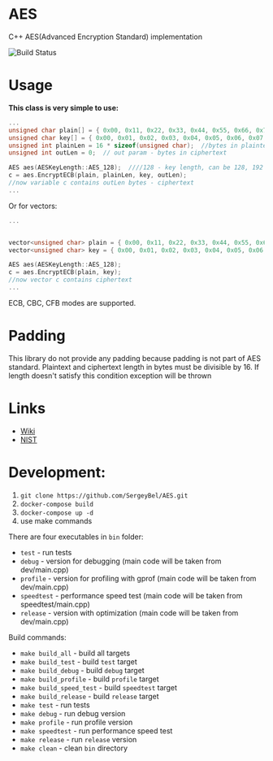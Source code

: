 # AES
C++ AES(Advanced Encryption Standard) implementation  
 
![Build Status](https://github.com/SergeyBel/AES/actions/workflows/aes-ci.yml/badge.svg?branch=master)

# Usage

**This class is very simple to use:**
```c++
...
unsigned char plain[] = { 0x00, 0x11, 0x22, 0x33, 0x44, 0x55, 0x66, 0x77, 0x88, 0x99, 0xaa, 0xbb, 0xcc, 0xdd, 0xee, 0xff }; //plaintext example
unsigned char key[] = { 0x00, 0x01, 0x02, 0x03, 0x04, 0x05, 0x06, 0x07, 0x08, 0x09, 0x0a, 0x0b, 0x0c, 0x0d, 0x0e, 0x0f }; //key example
unsigned int plainLen = 16 * sizeof(unsigned char);  //bytes in plaintext
unsigned int outLen = 0;  // out param - bytes in сiphertext

AES aes(AESKeyLength::AES_128);  ////128 - key length, can be 128, 192 or 256
c = aes.EncryptECB(plain, plainLen, key, outLen);
//now variable c contains outLen bytes - ciphertext
...
```
Or for vectors:
```c++
...


vector<unsigned char> plain = { 0x00, 0x11, 0x22, 0x33, 0x44, 0x55, 0x66, 0x77, 0x88, 0x99, 0xaa, 0xbb, 0xcc, 0xdd, 0xee, 0xff }; //plaintext example
vector<unsigned char> key = { 0x00, 0x01, 0x02, 0x03, 0x04, 0x05, 0x06, 0x07, 0x08, 0x09, 0x0a, 0x0b, 0x0c, 0x0d, 0x0e, 0x0f }; //key example

AES aes(AESKeyLength::AES_128);
c = aes.EncryptECB(plain, key);
//now vector c contains ciphertext
...
```
ECB, CBC, CFB modes are supported.




# Padding
This library do not provide any padding because padding is not part of AES standard. Plaintext and ciphertext length in bytes must be divisible by 16. If length doesn't satisfy this condition exception will be thrown


# Links


* [Wiki](https://en.wikipedia.org/wiki/Advanced_Encryption_Standard)
* [NIST](https://www.nist.gov/publications/advanced-encryption-standard-aes)

# Development:

1. `git clone https://github.com/SergeyBel/AES.git`
1. `docker-compose build`
1. `docker-compose up -d`
1. use make commands

There are four executables in `bin` folder:  
* `test` - run tests  
* `debug` - version for debugging (main code will be taken from dev/main.cpp)  
* `profile` - version for profiling with gprof (main code will be taken from dev/main.cpp)  
* `speedtest` - performance speed test (main code will be taken from speedtest/main.cpp)
* `release` - version with optimization (main code will be taken from dev/main.cpp)  


Build commands:  
* `make build_all` - build all targets
* `make build_test` - build `test` target
* `make build_debug` - build `debug` target
* `make build_profile` - build `profile` target
* `make build_speed_test` - build `speedtest` target
* `make build_release` - build `release` target
* `make test` - run tests
* `make debug` - run debug version
* `make profile` - run profile version
* `make speedtest` - run performance speed test
* `make release` - run `release` version
* `make clean` - clean `bin` directory
